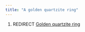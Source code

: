 ```yaml
---
title: "A golden quartzite ring"
---
```


1.  REDIRECT [Golden quartzite ring](Golden_quartzite_ring "wikilink")
